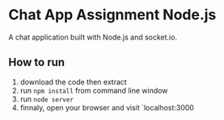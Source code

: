 Chat App Assignment Node.js
===
 
A chat application built with Node.js and socket.io.

How to run
---
1. download the code then extract
2. run `npm install` from command line window
3. run `node server`
4. finnaly, open your browser and visit `localhost:3000

